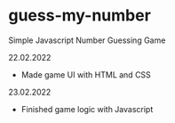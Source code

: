 # guess-my-number
Simple Javascript Number Guessing Game

22.02.2022

* Made game UI with HTML and CSS

23.02.2022

* Finished game logic with Javascript
